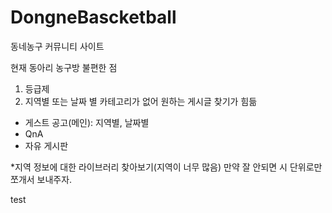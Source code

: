 # DongneBascketball
동네농구 커뮤니티 사이트

현재 동아리 농구방 불편한 점
1. 등급제
2. 지역별 또는 날짜 별 카테고리가 없어 원하는 게시글 찾기가 힘듦

- 게스트 공고(메인): 지역별, 날짜별   
- QnA
- 자유 게시판 

*지역 정보에 대한 라이브러리 찾아보기(지역이 너무 많음) 만약 잘 안되면 시 단위로만 쪼개서 보내주자.

test